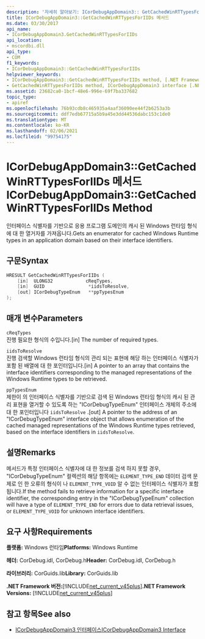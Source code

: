 ```yaml
---
description: '자세히 알아보기: ICorDebugAppDomain3:: GetCachedWinRTTypesForIIDs 메서드'
title: ICorDebugAppDomain3::GetCachedWinRTTypesForIIDs 메서드
ms.date: 03/30/2017
api_name:
- ICorDebugAppDomain3.GetCachedWinRTTypesForIIDs
api_location:
- mscordbi.dll
api_type:
- COM
f1_keywords:
- ICorDebugAppDomain3::GetCachedWinRTTypesForIIDs
helpviewer_keywords:
- ICorDebugAppDomain3::GetCachedWinRTTypesForIIDs method, [.NET Framework debugging]
- GetCachedWinRTTypesForIIDs method, ICorDebugAppDomain3 interface [.NET Framework debugging]
ms.assetid: 23682ca0-1bcf-48e6-996e-69f7ba337682
topic_type:
- apiref
ms.openlocfilehash: 76b93cdb8c465935a4aaf36090ee44f2b6253a3b
ms.sourcegitcommit: ddf7edb67715a5b9a45e3dd44536dabc153c1de0
ms.translationtype: MT
ms.contentlocale: ko-KR
ms.lasthandoff: 02/06/2021
ms.locfileid: "99754175"
---
```

# <a name="icordebugappdomain3getcachedwinrttypesforiids-method"></a><span data-ttu-id="1e467-103">ICorDebugAppDomain3::GetCachedWinRTTypesForIIDs 메서드</span><span class="sxs-lookup"><span data-stu-id="1e467-103">ICorDebugAppDomain3::GetCachedWinRTTypesForIIDs Method</span></span>

<span data-ttu-id="1e467-104">인터페이스 식별자를 기반으로 응용 프로그램 도메인의 캐시 된 Windows 런타임 형식에 대 한 열거자를 가져옵니다.</span><span class="sxs-lookup"><span data-stu-id="1e467-104">Gets an enumerator for cached Windows Runtime types in an application domain based on their interface identifiers.</span></span>  
  
## <a name="syntax"></a><span data-ttu-id="1e467-105">구문</span><span class="sxs-lookup"><span data-stu-id="1e467-105">Syntax</span></span>  
  
```cpp  
HRESULT GetCachedWinRTTypesForIIDs (
    [in]  ULONG32            cReqTypes,  
    [in]  GUID                *iidsToResolve,  
    [out] ICorDebugTypeEnum   **ppTypesEnum  
);  
```  
  
## <a name="parameters"></a><span data-ttu-id="1e467-106">매개 변수</span><span class="sxs-lookup"><span data-stu-id="1e467-106">Parameters</span></span>  

 `cReqTypes`  
 <span data-ttu-id="1e467-107">진행 필요한 형식의 수입니다.</span><span class="sxs-lookup"><span data-stu-id="1e467-107">[in] The number of required types.</span></span>  
  
 `iidsToResolve`  
 <span data-ttu-id="1e467-108">진행 검색할 Windows 런타임 형식의 관리 되는 표현에 해당 하는 인터페이스 식별자가 포함 된 배열에 대 한 포인터입니다.</span><span class="sxs-lookup"><span data-stu-id="1e467-108">[in] A pointer to an array that contains the interface identifiers corresponding to the managed representations of the Windows Runtime types to be retrieved.</span></span>  
  
 `ppTypesEnum`  
 <span data-ttu-id="1e467-109">제한이 의 인터페이스 식별자를 기반으로 검색 된 Windows 런타임 형식의 캐시 된 관리 표현을 열거할 수 있도록 하는 "ICorDebugTypeEnum" 인터페이스 개체의 주소에 대 한 포인터입니다 `iidsToResolve` .</span><span class="sxs-lookup"><span data-stu-id="1e467-109">[out] A pointer to the address of an "ICorDebugTypeEnum" interface object that allows enumeration of the cached managed representations of the Windows Runtime types retrieved, based on the interface identifiers in `iidsToResolve`.</span></span>  
  
## <a name="remarks"></a><span data-ttu-id="1e467-110">설명</span><span class="sxs-lookup"><span data-stu-id="1e467-110">Remarks</span></span>  

 <span data-ttu-id="1e467-111">메서드가 특정 인터페이스 식별자에 대 한 정보를 검색 하지 못할 경우, "ICorDebugTypeEnum" 컬렉션의 해당 항목에는 `ELEMENT_TYPE_END` 데이터 검색 문제로 인 한 오류의 형식이 나 `ELEMENT_TYPE_VOID` 알 수 없는 인터페이스 식별자가 포함 됩니다.</span><span class="sxs-lookup"><span data-stu-id="1e467-111">If the method fails to retrieve information for a specific interface identifier, the corresponding entry in the "ICorDebugTypeEnum" collection will have a type of `ELEMENT_TYPE_END` for errors due to data retrieval issues, or `ELEMENT_TYPE_VOID` for unknown interface identifiers.</span></span>  
  
## <a name="requirements"></a><span data-ttu-id="1e467-112">요구 사항</span><span class="sxs-lookup"><span data-stu-id="1e467-112">Requirements</span></span>  

 <span data-ttu-id="1e467-113">**플랫폼:** Windows 런타임</span><span class="sxs-lookup"><span data-stu-id="1e467-113">**Platforms:** Windows Runtime</span></span>  
  
 <span data-ttu-id="1e467-114">**헤더:** CorDebug.idl, CorDebug.h</span><span class="sxs-lookup"><span data-stu-id="1e467-114">**Header:** CorDebug.idl, CorDebug.h</span></span>  
  
 <span data-ttu-id="1e467-115">**라이브러리:** CorGuids.lib</span><span class="sxs-lookup"><span data-stu-id="1e467-115">**Library:** CorGuids.lib</span></span>  
  
 <span data-ttu-id="1e467-116">**.NET Framework 버전:**[!INCLUDE[net_current_v45plus](../../../../includes/net-current-v45plus-md.md)]</span><span class="sxs-lookup"><span data-stu-id="1e467-116">**.NET Framework Versions:** [!INCLUDE[net_current_v45plus](../../../../includes/net-current-v45plus-md.md)]</span></span>  
  
## <a name="see-also"></a><span data-ttu-id="1e467-117">참고 항목</span><span class="sxs-lookup"><span data-stu-id="1e467-117">See also</span></span>

- [<span data-ttu-id="1e467-118">ICorDebugAppDomain3 인터페이스</span><span class="sxs-lookup"><span data-stu-id="1e467-118">ICorDebugAppDomain3 Interface</span></span>](icordebugappdomain3-interface.md)
